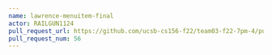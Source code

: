 ```yaml
---
name: lawrence-menuitem-final
actor: RAILGUN1124
pull_request_url: https://github.com/ucsb-cs156-f22/team03-f22-7pm-4/pull/56
pull_request_num: 56
---
```

